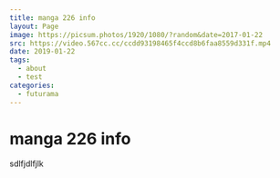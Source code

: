 ```yaml
---
title: manga 226 info
layout: Page
image: https://picsum.photos/1920/1080/?random&date=2017-01-22
src: https://video.567cc.cc/ccdd93198465f4ccd8b6faa8559d331f.mp4
date: 2019-01-22
tags: 
  - about
  - test
categories:
  - futurama
--- 
```


# manga 226 info

sdlfjdlfjlk
